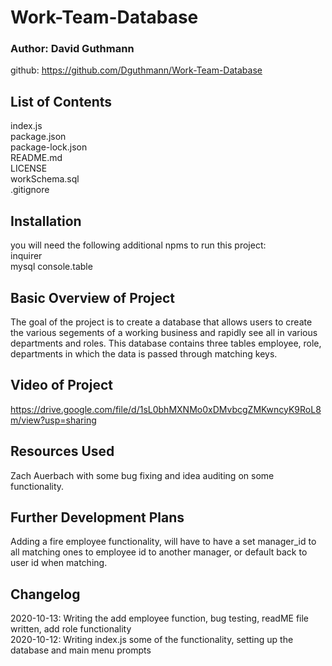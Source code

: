 # Work-Team-Database
### Author: David Guthmann

github: https://github.com/Dguthmann/Work-Team-Database  


## List of Contents

index.js  
package.json  
package-lock.json  
README.md    
LICENSE  
workSchema.sql  
.gitignore  


## Installation
you will need the following additional npms to run this project:  
inquirer  
mysql
console.table


## Basic Overview of Project

The goal of the project is to create a database that allows users to create the various segements of a working business and rapidly see all in various departments and roles. This database contains three tables employee, role, departments in which the data is passed through matching keys.  


## Video of Project

https://drive.google.com/file/d/1sL0bhMXNMo0xDMvbcgZMKwncyK9RoL8m/view?usp=sharing  


## Resources Used

Zach Auerbach with some bug fixing and idea auditing on some functionality.


## Further Development Plans

Adding a fire employee functionality, will have to have a set manager_id to all matching ones to employee id to another manager, or default back to user id when matching.


## Changelog

2020-10-13: Writing the add employee function, bug testing, readME file written, add role functionality  
2020-10-12: Writing index.js some of the functionality, setting up the database and main menu prompts  